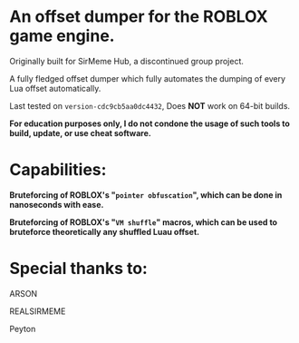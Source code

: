 # An offset dumper for the ROBLOX game engine.
Originally built for SirMeme Hub, a discontinued group project.

A fully fledged offset dumper which fully automates the dumping of every Lua offset automatically.

Last tested on `version-cdc9cb5aa0dc4432`, Does **NOT** work on 64-bit builds.

**For education purposes only, I do not condone the usage of such tools to build, update, or use cheat software.**

# Capabilities:
**Bruteforcing of ROBLOX's "`pointer obfuscation`", which can be done in nanoseconds with ease.**

**Bruteforcing of ROBLOX's "`VM shuffle`" macros, which can be used to bruteforce theoretically any shuffled Luau offset.**


# Special thanks to:
ARSON

REALSIRMEME

Peyton


